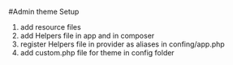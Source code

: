 #Admin theme Setup

1. add resource files
2. add Helpers file in app and in composer
3. register Helpers file in provider as aliases in confing/app.php
4. add custom.php file for theme in config folder
